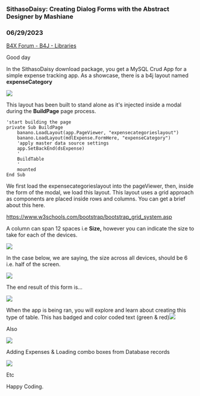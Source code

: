 ### SithasoDaisy: Creating Dialog Forms with the Abstract Designer by Mashiane
### 06/29/2023
[B4X Forum - B4J - Libraries](https://www.b4x.com/android/forum/threads/148760/)

Good day  
  
In the SithasoDaisy download package, you get a MySQL Crud App for a simple expense tracking app. As a showcase, there is a b4j layout named **expenseCategory**  
  
![](https://www.b4x.com/android/forum/attachments/143318)  
  
  
This layout has been built to stand alone as it's injected inside a modal during the **BuildPage** page process.  
  

```B4X
'start building the page  
private Sub BuildPage  
    banano.LoadLayout(app.PageViewer, "expensecategorieslayout")  
    banano.LoadLayout(mdlExpense.FormHere, "expenseCategory")  
    'apply master data source settings  
    app.SetBackEnd(dsExpense)  
    '  
    BuildTable  
    '  
    mounted  
End Sub
```

  
  
  
We first load the expensecategorieslayout into the pageViewer, then, inside the form of the modal, we load this layout. This layout uses a grid approach as components are placed inside rows and columns. You can get a brief about this here.   
  
<https://www.w3schools.com/bootstrap/bootstrap_grid_system.asp>  
  
A column can span 12 spaces i.e **Size,** however you can indicate the size to take for each of the devices.  
  
  
![](https://www.b4x.com/android/forum/attachments/143319)  
  
In the case below, we are saying, the size across all devices, should be 6 i.e. half of the screen.  
  
  
![](https://www.b4x.com/android/forum/attachments/143320)  
  
The end result of this form is…  
  
![](https://www.b4x.com/android/forum/attachments/143321)  
  
When the app is being ran, you will explore and learn about creating this type of table. This has badged and color coded text (green & red)![](https://www.b4x.com/android/forum/attachments/143322)  
  
Also  
  
  
![](https://www.b4x.com/android/forum/attachments/143323)  
  
Adding Expenses & Loading combo boxes from Database records  
  
![](https://www.b4x.com/android/forum/attachments/143324)  
  
  
Etc  
  
Happy Coding.
